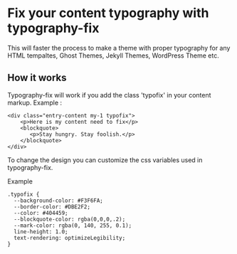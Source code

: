 # Fix your content typography with typography-fix

This will faster the process to make a theme with proper typography for any HTML tempaltes, Ghost Themes, Jekyll Themes, WordPress Theme etc.

## How it works

Typography-fix will work if you add the class 'typofix' in your content markup. 
Example :

```
<div class="entry-content my-1 typofix">
	<p>Here is my content need to fix</p>
	<blockquote>
	   <p>Stay hungry. Stay foolish.</p>
	</blockquote>	
</div>
```

To change the design you can customize the css variables used in typography-fix.

Example

```
.typofix { 
  --background-color: #F3F6FA; 
  --border-color: #DBE2F2;
  --color: #404459;
  --blockquote-color: rgba(0,0,0,.2);
  --mark-color: rgba(0, 140, 255, 0.1);
  line-height: 1.0;
  text-rendering: optimizeLegibility;
}
```
